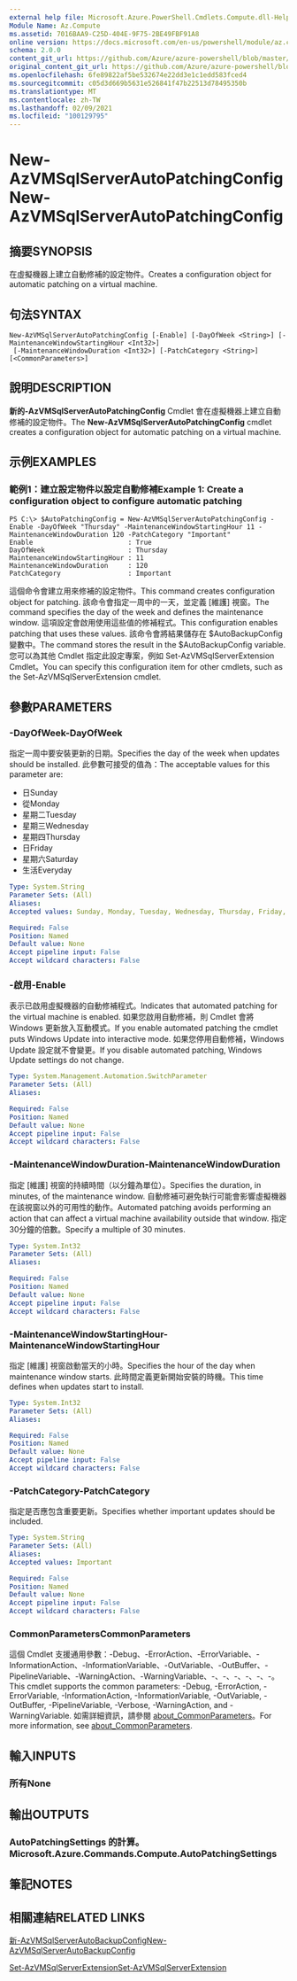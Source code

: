 ```yaml
---
external help file: Microsoft.Azure.PowerShell.Cmdlets.Compute.dll-Help.xml
Module Name: Az.Compute
ms.assetid: 7016BAA9-C25D-404E-9F75-2BE49FBF91A8
online version: https://docs.microsoft.com/en-us/powershell/module/az.compute/new-azvmsqlserverautopatchingconfig
schema: 2.0.0
content_git_url: https://github.com/Azure/azure-powershell/blob/master/src/Compute/Compute/help/New-AzVMSqlServerAutoPatchingConfig.md
original_content_git_url: https://github.com/Azure/azure-powershell/blob/master/src/Compute/Compute/help/New-AzVMSqlServerAutoPatchingConfig.md
ms.openlocfilehash: 6fe89822af5be532674e22dd3e1c1edd583fced4
ms.sourcegitcommit: c05d3d669b5631e526841f47b22513d78495350b
ms.translationtype: MT
ms.contentlocale: zh-TW
ms.lasthandoff: 02/09/2021
ms.locfileid: "100129795"
---
```

# <span data-ttu-id="a6336-101">New-AzVMSqlServerAutoPatchingConfig</span><span class="sxs-lookup"><span data-stu-id="a6336-101">New-AzVMSqlServerAutoPatchingConfig</span></span>

## <span data-ttu-id="a6336-102">摘要</span><span class="sxs-lookup"><span data-stu-id="a6336-102">SYNOPSIS</span></span>
<span data-ttu-id="a6336-103">在虛擬機器上建立自動修補的設定物件。</span><span class="sxs-lookup"><span data-stu-id="a6336-103">Creates a configuration object for automatic patching on a virtual machine.</span></span>

## <span data-ttu-id="a6336-104">句法</span><span class="sxs-lookup"><span data-stu-id="a6336-104">SYNTAX</span></span>

```
New-AzVMSqlServerAutoPatchingConfig [-Enable] [-DayOfWeek <String>] [-MaintenanceWindowStartingHour <Int32>]
 [-MaintenanceWindowDuration <Int32>] [-PatchCategory <String>] [<CommonParameters>]
```

## <span data-ttu-id="a6336-105">說明</span><span class="sxs-lookup"><span data-stu-id="a6336-105">DESCRIPTION</span></span>
<span data-ttu-id="a6336-106">**新的-AzVMSqlServerAutoPatchingConfig** Cmdlet 會在虛擬機器上建立自動修補的設定物件。</span><span class="sxs-lookup"><span data-stu-id="a6336-106">The **New-AzVMSqlServerAutoPatchingConfig** cmdlet creates a configuration object for automatic patching on a virtual machine.</span></span>

## <span data-ttu-id="a6336-107">示例</span><span class="sxs-lookup"><span data-stu-id="a6336-107">EXAMPLES</span></span>

### <span data-ttu-id="a6336-108">範例1：建立設定物件以設定自動修補</span><span class="sxs-lookup"><span data-stu-id="a6336-108">Example 1: Create a configuration object to configure automatic patching</span></span>
```
PS C:\> $AutoPatchingConfig = New-AzVMSqlServerAutoPatchingConfig -Enable -DayOfWeek "Thursday" -MaintenanceWindowStartingHour 11 -MaintenanceWindowDuration 120 -PatchCategory "Important"
Enable                        : True
DayOfWeek                     : Thursday
MaintenanceWindowStartingHour : 11
MaintenanceWindowDuration     : 120
PatchCategory                 : Important
```

<span data-ttu-id="a6336-109">這個命令會建立用來修補的設定物件。</span><span class="sxs-lookup"><span data-stu-id="a6336-109">This command creates configuration object for patching.</span></span>
<span data-ttu-id="a6336-110">該命令會指定一周中的一天，並定義 [維護] 視窗。</span><span class="sxs-lookup"><span data-stu-id="a6336-110">The command specifies the day of the week and defines the maintenance window.</span></span>
<span data-ttu-id="a6336-111">這項設定會啟用使用這些值的修補程式。</span><span class="sxs-lookup"><span data-stu-id="a6336-111">This configuration enables patching that uses these values.</span></span>
<span data-ttu-id="a6336-112">該命令會將結果儲存在 $AutoBackupConfig 變數中。</span><span class="sxs-lookup"><span data-stu-id="a6336-112">The command stores the result in the $AutoBackupConfig variable.</span></span>
<span data-ttu-id="a6336-113">您可以為其他 Cmdlet 指定此設定專案，例如 Set-AzVMSqlServerExtension Cmdlet。</span><span class="sxs-lookup"><span data-stu-id="a6336-113">You can specify this configuration item for other cmdlets, such as the Set-AzVMSqlServerExtension cmdlet.</span></span>

## <span data-ttu-id="a6336-114">參數</span><span class="sxs-lookup"><span data-stu-id="a6336-114">PARAMETERS</span></span>

### <span data-ttu-id="a6336-115">-DayOfWeek</span><span class="sxs-lookup"><span data-stu-id="a6336-115">-DayOfWeek</span></span>
<span data-ttu-id="a6336-116">指定一周中要安裝更新的日期。</span><span class="sxs-lookup"><span data-stu-id="a6336-116">Specifies the day of the week when updates should be installed.</span></span>
<span data-ttu-id="a6336-117">此參數可接受的值為：</span><span class="sxs-lookup"><span data-stu-id="a6336-117">The acceptable values for this parameter are:</span></span>
- <span data-ttu-id="a6336-118">日</span><span class="sxs-lookup"><span data-stu-id="a6336-118">Sunday</span></span>
- <span data-ttu-id="a6336-119">從</span><span class="sxs-lookup"><span data-stu-id="a6336-119">Monday</span></span>
- <span data-ttu-id="a6336-120">星期二</span><span class="sxs-lookup"><span data-stu-id="a6336-120">Tuesday</span></span>
- <span data-ttu-id="a6336-121">星期三</span><span class="sxs-lookup"><span data-stu-id="a6336-121">Wednesday</span></span>
- <span data-ttu-id="a6336-122">星期四</span><span class="sxs-lookup"><span data-stu-id="a6336-122">Thursday</span></span>
- <span data-ttu-id="a6336-123">日</span><span class="sxs-lookup"><span data-stu-id="a6336-123">Friday</span></span>
- <span data-ttu-id="a6336-124">星期六</span><span class="sxs-lookup"><span data-stu-id="a6336-124">Saturday</span></span>
- <span data-ttu-id="a6336-125">生活</span><span class="sxs-lookup"><span data-stu-id="a6336-125">Everyday</span></span>

```yaml
Type: System.String
Parameter Sets: (All)
Aliases:
Accepted values: Sunday, Monday, Tuesday, Wednesday, Thursday, Friday, Saturday, Everyday

Required: False
Position: Named
Default value: None
Accept pipeline input: False
Accept wildcard characters: False
```

### <span data-ttu-id="a6336-126">-啟用</span><span class="sxs-lookup"><span data-stu-id="a6336-126">-Enable</span></span>
<span data-ttu-id="a6336-127">表示已啟用虛擬機器的自動修補程式。</span><span class="sxs-lookup"><span data-stu-id="a6336-127">Indicates that automated patching for the virtual machine is enabled.</span></span>
<span data-ttu-id="a6336-128">如果您啟用自動修補，則 Cmdlet 會將 Windows 更新放入互動模式。</span><span class="sxs-lookup"><span data-stu-id="a6336-128">If you enable automated patching the cmdlet puts Windows Update into interactive mode.</span></span>
<span data-ttu-id="a6336-129">如果您停用自動修補，Windows Update 設定就不會變更。</span><span class="sxs-lookup"><span data-stu-id="a6336-129">If you disable automated patching, Windows Update settings do not change.</span></span>

```yaml
Type: System.Management.Automation.SwitchParameter
Parameter Sets: (All)
Aliases:

Required: False
Position: Named
Default value: None
Accept pipeline input: False
Accept wildcard characters: False
```

### <span data-ttu-id="a6336-130">-MaintenanceWindowDuration</span><span class="sxs-lookup"><span data-stu-id="a6336-130">-MaintenanceWindowDuration</span></span>
<span data-ttu-id="a6336-131">指定 [維護] 視窗的持續時間（以分鐘為單位）。</span><span class="sxs-lookup"><span data-stu-id="a6336-131">Specifies the duration, in minutes, of the maintenance window.</span></span>
<span data-ttu-id="a6336-132">自動修補可避免執行可能會影響虛擬機器在該視窗以外的可用性的動作。</span><span class="sxs-lookup"><span data-stu-id="a6336-132">Automated patching avoids performing an action that can affect a virtual machine availability outside that window.</span></span>
<span data-ttu-id="a6336-133">指定30分鐘的倍數。</span><span class="sxs-lookup"><span data-stu-id="a6336-133">Specify a multiple of 30 minutes.</span></span>

```yaml
Type: System.Int32
Parameter Sets: (All)
Aliases:

Required: False
Position: Named
Default value: None
Accept pipeline input: False
Accept wildcard characters: False
```

### <span data-ttu-id="a6336-134">-MaintenanceWindowStartingHour</span><span class="sxs-lookup"><span data-stu-id="a6336-134">-MaintenanceWindowStartingHour</span></span>
<span data-ttu-id="a6336-135">指定 [維護] 視窗啟動當天的小時。</span><span class="sxs-lookup"><span data-stu-id="a6336-135">Specifies the hour of the day when maintenance window starts.</span></span>
<span data-ttu-id="a6336-136">此時間定義更新開始安裝的時機。</span><span class="sxs-lookup"><span data-stu-id="a6336-136">This time defines when updates start to install.</span></span>

```yaml
Type: System.Int32
Parameter Sets: (All)
Aliases:

Required: False
Position: Named
Default value: None
Accept pipeline input: False
Accept wildcard characters: False
```

### <span data-ttu-id="a6336-137">-PatchCategory</span><span class="sxs-lookup"><span data-stu-id="a6336-137">-PatchCategory</span></span>
<span data-ttu-id="a6336-138">指定是否應包含重要更新。</span><span class="sxs-lookup"><span data-stu-id="a6336-138">Specifies whether important updates should be included.</span></span>

```yaml
Type: System.String
Parameter Sets: (All)
Aliases:
Accepted values: Important

Required: False
Position: Named
Default value: None
Accept pipeline input: False
Accept wildcard characters: False
```

### <span data-ttu-id="a6336-139">CommonParameters</span><span class="sxs-lookup"><span data-stu-id="a6336-139">CommonParameters</span></span>
<span data-ttu-id="a6336-140">這個 Cmdlet 支援通用參數：-Debug、-ErrorAction、-ErrorVariable、-InformationAction、-InformationVariable、-OutVariable、-OutBuffer、-PipelineVariable、-WarningAction、-WarningVariable、-、-、-、-、-、-。</span><span class="sxs-lookup"><span data-stu-id="a6336-140">This cmdlet supports the common parameters: -Debug, -ErrorAction, -ErrorVariable, -InformationAction, -InformationVariable, -OutVariable, -OutBuffer, -PipelineVariable, -Verbose, -WarningAction, and -WarningVariable.</span></span> <span data-ttu-id="a6336-141">如需詳細資訊，請參閱 [about_CommonParameters](http://go.microsoft.com/fwlink/?LinkID=113216)。</span><span class="sxs-lookup"><span data-stu-id="a6336-141">For more information, see [about_CommonParameters](http://go.microsoft.com/fwlink/?LinkID=113216).</span></span>

## <span data-ttu-id="a6336-142">輸入</span><span class="sxs-lookup"><span data-stu-id="a6336-142">INPUTS</span></span>

### <span data-ttu-id="a6336-143">所有</span><span class="sxs-lookup"><span data-stu-id="a6336-143">None</span></span>

## <span data-ttu-id="a6336-144">輸出</span><span class="sxs-lookup"><span data-stu-id="a6336-144">OUTPUTS</span></span>

### <span data-ttu-id="a6336-145">AutoPatchingSettings 的計算。</span><span class="sxs-lookup"><span data-stu-id="a6336-145">Microsoft.Azure.Commands.Compute.AutoPatchingSettings</span></span>

## <span data-ttu-id="a6336-146">筆記</span><span class="sxs-lookup"><span data-stu-id="a6336-146">NOTES</span></span>

## <span data-ttu-id="a6336-147">相關連結</span><span class="sxs-lookup"><span data-stu-id="a6336-147">RELATED LINKS</span></span>

[<span data-ttu-id="a6336-148">新-AzVMSqlServerAutoBackupConfig</span><span class="sxs-lookup"><span data-stu-id="a6336-148">New-AzVMSqlServerAutoBackupConfig</span></span>](./New-AzVMSqlServerAutoBackupConfig.md)

[<span data-ttu-id="a6336-149">Set-AzVMSqlServerExtension</span><span class="sxs-lookup"><span data-stu-id="a6336-149">Set-AzVMSqlServerExtension</span></span>](./Set-AzVMSqlServerExtension.md)


